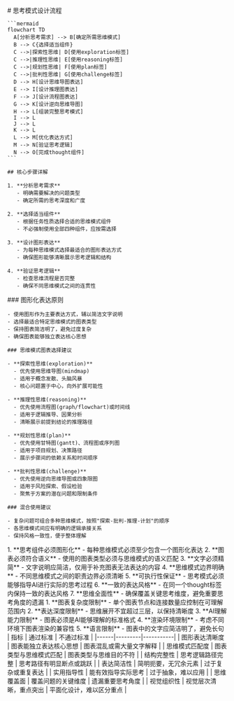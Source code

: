 <execution domain="thought-design">
  <process>
    # 思考模式设计流程
    
    ```mermaid
    flowchart TD
      A[分析思考需求] --> B[确定所需思维模式]
      B --> C{选择适当组件}
      C -->|探索性思维| D[使用exploration标签]
      C -->|推理性思维| E[使用reasoning标签]
      C -->|规划性思维| F[使用plan标签]
      C -->|批判性思维| G[使用challenge标签]
      D --> H[设计思维导图表达]
      E --> I[设计推理图表达]
      F --> J[设计流程图表达]
      G --> K[设计逆向思维导图]
      H --> L[组装完整思考模式]
      I --> L
      J --> L
      K --> L
      L --> M[优化表达方式]
      M --> N[验证思考逻辑]
      N --> O[完成thought组件]
    ```
    
    ## 核心步骤详解
    
    1. **分析思考需求**
       - 明确需要解决的问题类型
       - 确定所需的思考深度和广度
    
    2. **选择适当组件**
       - 根据任务性质选择合适的思维模式组件
       - 不必强制使用全部四种组件，应按需选择
    
    3. **设计图形表达**
       - 为每种思维模式选择最适合的图形表达方式
       - 确保图形能够清晰展示思考逻辑和结构
    
    4. **验证思考逻辑**
       - 检查思维流程是否完整
       - 确保不同思维模式之间的连贯性
  </process>
  
  <guideline>
    ### 图形化表达原则
    
    - 使用图形作为主要表达方式，辅以简洁文字说明
    - 选择最适合特定思维模式的图表类型
    - 保持图表简洁明了，避免过度复杂
    - 确保图表能够独立表达核心思想
    
    ### 思维模式图表选择建议
    
    - **探索性思维(exploration)**
      - 优先使用思维导图(mindmap)
      - 适用于概念发散、头脑风暴
      - 核心问题置于中心，向外扩展可能性
    
    - **推理性思维(reasoning)**
      - 优先使用流程图(graph/flowchart)或时间线
      - 适用于逻辑推导、因果分析
      - 清晰展示前提到结论的推理路径
    
    - **规划性思维(plan)**
      - 优先使用甘特图(gantt)、流程图或序列图
      - 适用于项目规划、决策路径
      - 展示步骤间的依赖关系和时间顺序
    
    - **批判性思维(challenge)**
      - 优先使用逆向思维导图或四象限图
      - 适用于风险探索、假设检验
      - 聚焦于方案的潜在问题和限制条件
    
    ### 混合使用建议
    
    - 复杂问题可组合多种思维模式，按照"探索-批判-推理-计划"的顺序
    - 各思维模式间应有明确的逻辑承接关系
    - 保持风格一致性，便于整体理解
  </guideline>
  
  <rule>
    1. **思考组件必须图形化** - 每种思维模式必须至少包含一个图形化表达
    2. **图表必须符合语义** - 使用的图表类型必须与思维模式的语义匹配
    3. **文字必须精简** - 文字说明应简洁，仅用于补充图表无法表达的内容
    4. **思维模式边界明确** - 不同思维模式之间的职责边界必须清晰
    5. **可执行性保证** - 思考模式必须能够指导AI进行实际的思考过程
    6. **一致的表达风格** - 在同一个thought标签内保持一致的表达风格
    7. **思维全面性** - 确保覆盖关键思考维度，避免重要思考角度的遗漏
  </rule>
  
  <constraint>
    1. **图表复杂度限制** - 单个图表节点和连接数量应控制在可理解范围内
    2. **表达深度限制** - 思维展开不宜超过三层，以保持清晰度
    3. **AI理解能力限制** - 图表必须是AI能够理解的标准格式
    4. **渲染环境限制** - 考虑不同环境下图表渲染的兼容性
    5. **语言限制** - 图表中的文字应简洁明了，避免长句
  </constraint>
  
  <criteria>
    | 指标 | 通过标准 | 不通过标准 |
    |------|---------|-----------|
    | 图形表达清晰度 | 图表能独立表达核心思想 | 图表混乱或需大量文字解释 |
    | 思维模式匹配度 | 图表类型与思维模式匹配 | 图表类型与思维目的不符 |
    | 结构完整性 | 思考逻辑路径完整 | 思考路径有明显断点或跳跃 |
    | 表达简洁性 | 简明扼要，无冗余元素 | 过于复杂或重复表达 |
    | 实用指导性 | 能有效指导实际思考 | 过于抽象，难以应用 |
    | 思维覆盖面 | 覆盖问题的关键维度 | 遗漏重要思考角度 |
    | 视觉组织性 | 视觉层次清晰，重点突出 | 平面化设计，难以区分重点 |
  </criteria>
</execution> 